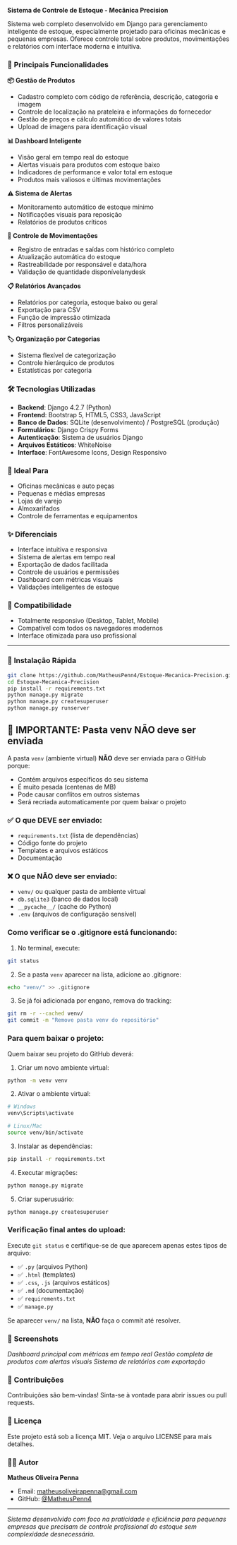 **Sistema de Controle de Estoque - Mecânica Precision**

Sistema web completo desenvolvido em Django para gerenciamento inteligente de estoque, especialmente projetado para oficinas mecânicas e pequenas empresas. Oferece controle total sobre produtos, movimentações e relatórios com interface moderna e intuitiva.

### 🚀 **Principais Funcionalidades**

**📦 Gestão de Produtos**
- Cadastro completo com código de referência, descrição, categoria e imagem
- Controle de localização na prateleira e informações do fornecedor
- Gestão de preços e cálculo automático de valores totais
- Upload de imagens para identificação visual

**📊 Dashboard Inteligente**
- Visão geral em tempo real do estoque
- Alertas visuais para produtos com estoque baixo
- Indicadores de performance e valor total em estoque
- Produtos mais valiosos e últimas movimentações

**⚠️ Sistema de Alertas**
- Monitoramento automático de estoque mínimo
- Notificações visuais para reposição
- Relatórios de produtos críticos

**🔄 Controle de Movimentações**
- Registro de entradas e saídas com histórico completo
- Atualização automática do estoque
- Rastreabilidade por responsável e data/hora
- Validação de quantidade disponívelanydesk

**📋 Relatórios Avançados**
- Relatórios por categoria, estoque baixo ou geral
- Exportação para CSV
- Função de impressão otimizada
- Filtros personalizáveis

**🏷️ Organização por Categorias**
- Sistema flexível de categorização
- Controle hierárquico de produtos
- Estatísticas por categoria

### 🛠️ **Tecnologias Utilizadas**

- **Backend**: Django 4.2.7 (Python)
- **Frontend**: Bootstrap 5, HTML5, CSS3, JavaScript
- **Banco de Dados**: SQLite (desenvolvimento) / PostgreSQL (produção)
- **Formulários**: Django Crispy Forms
- **Autenticação**: Sistema de usuários Django
- **Arquivos Estáticos**: WhiteNoise
- **Interface**: FontAwesome Icons, Design Responsivo

### 💼 **Ideal Para**

- Oficinas mecânicas e auto peças
- Pequenas e médias empresas
- Lojas de varejo
- Almoxarifados
- Controle de ferramentas e equipamentos

### ✨ **Diferenciais**

- Interface intuitiva e responsiva
- Sistema de alertas em tempo real
- Exportação de dados facilitada
- Controle de usuários e permissões
- Dashboard com métricas visuais
- Validações inteligentes de estoque

### 📱 **Compatibilidade**

- Totalmente responsivo (Desktop, Tablet, Mobile)
- Compatível com todos os navegadores modernos
- Interface otimizada para uso profissional

---

### 🔧 **Instalação Rápida**

```bash
git clone https://github.com/MatheusPenn4/Estoque-Mecanica-Precision.git
cd Estoque-Mecanica-Precision
pip install -r requirements.txt
python manage.py migrate
python manage.py createsuperuser
python manage.py runserver
```

## 🚨 IMPORTANTE: Pasta venv NÃO deve ser enviada

A pasta `venv` (ambiente virtual) **NÃO** deve ser enviada para o GitHub porque:

- Contém arquivos específicos do seu sistema
- É muito pesada (centenas de MB)
- Pode causar conflitos em outros sistemas
- Será recriada automaticamente por quem baixar o projeto

### ✅ O que DEVE ser enviado:
- `requirements.txt` (lista de dependências)
- Código fonte do projeto
- Templates e arquivos estáticos
- Documentação

### ❌ O que NÃO deve ser enviado:
- `venv/` ou qualquer pasta de ambiente virtual
- `db.sqlite3` (banco de dados local)
- `__pycache__/` (cache do Python)
- `.env` (arquivos de configuração sensível)

### Como verificar se o .gitignore está funcionando:

1. No terminal, execute:
```bash
git status
```

2. Se a pasta `venv` aparecer na lista, adicione ao .gitignore:
```bash
echo "venv/" >> .gitignore
```

3. Se já foi adicionada por engano, remova do tracking:
```bash
git rm -r --cached venv/
git commit -m "Remove pasta venv do repositório"
```

### Para quem baixar o projeto:

Quem baixar seu projeto do GitHub deverá:

1. Criar um novo ambiente virtual:
```bash
python -m venv venv
```

2. Ativar o ambiente virtual:
```bash
# Windows
venv\Scripts\activate

# Linux/Mac
source venv/bin/activate
```

3. Instalar as dependências:
```bash
pip install -r requirements.txt
```

4. Executar migrações:
```bash
python manage.py migrate
```

5. Criar superusuário:
```bash
python manage.py createsuperuser
```

### Verificação final antes do upload:

Execute `git status` e certifique-se de que aparecem apenas estes tipos de arquivo:
- ✅ `.py` (arquivos Python)
- ✅ `.html` (templates)
- ✅ `.css`, `.js` (arquivos estáticos)
- ✅ `.md` (documentação)
- ✅ `requirements.txt`
- ✅ `manage.py`

Se aparecer `venv/` na lista, **NÃO** faça o commit até resolver.

### 📸 **Screenshots**

*Dashboard principal com métricas em tempo real*
*Gestão completa de produtos com alertas visuais*
*Sistema de relatórios com exportação*

### 🤝 **Contribuições**

Contribuições são bem-vindas! Sinta-se à vontade para abrir issues ou pull requests.

### 📄 **Licença**

Este projeto está sob a licença MIT. Veja o arquivo LICENSE para mais detalhes.

### 👨‍💻 **Autor**

**Matheus Oliveira Penna**
- Email: matheusoliveirapenna@gmail.com
- GitHub: [@MatheusPenn4](https://github.com/MatheusPenn4)

---

*Sistema desenvolvido com foco na praticidade e eficiência para pequenas empresas que precisam de controle profissional do estoque sem complexidade desnecessária.*
